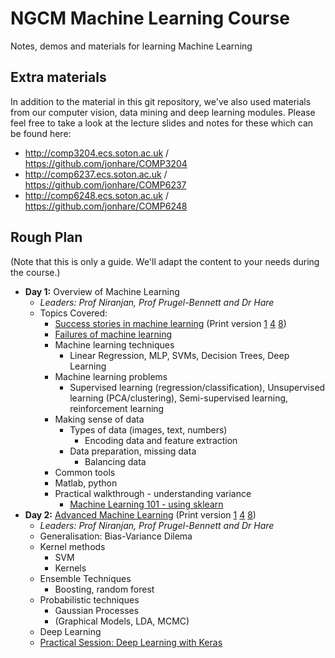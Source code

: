   # NGCM Machine Learning Course
Notes, demos and materials for learning Machine Learning

## Extra materials

In addition to the material in this git repository, we've also used materials from our computer vision, data mining and deep learning modules. Please feel free to take a look at the lecture slides and notes for these which can be found here:

- http://comp3204.ecs.soton.ac.uk / https://github.com/jonhare/COMP3204
- http://comp6237.ecs.soton.ac.uk / https://github.com/jonhare/COMP6237
- http://comp6248.ecs.soton.ac.uk / https://github.com/jonhare/COMP6248

## Rough Plan

(Note that this is only a guide. We'll adapt the content to your needs during the course.)

- **Day 1:** Overview of Machine Learning
  + *Leaders: Prof Niranjan, Prof Prugel-Bennett and Dr Hare*
  + Topics Covered:
    * [Success stories in machine learning](https:./intro.pdf) (Print version [1](https:./intro_prn.pdf) [4](https:./intro_prn_4.pdf) [8](https:./intro_prn_8.pdf))
    * [Failures of machine learning](https://github.com/jonhare/DISCNetMachineLearningCourse/blob/master/Monday/ML-failures.md)
    * Machine learning techniques
      * Linear Regression, MLP, SVMs, Decision Trees, Deep Learning
    * Machine learning problems
      * Supervised learning (regression/classification), Unsupervised learning (PCA/clustering), Semi-supervised learning, reinforcement learning
    * Making sense of data
      * Types of data (images, text, numbers)
        - Encoding data and feature extraction
      * Data preparation, missing data
        - Balancing data
    *  Common tools
      * Matlab, python
    * Practical walkthrough - understanding variance
      - [Machine Learning 101 - using sklearn](https://github.com/jonhare/NGCM_MachineLearningCourse/blob/master/tutorials/scikit-learn/README.md)
- **Day 2:** [Advanced Machine Learning](https:./advancedML.pdf) (Print version [1](https:./advancedML_prn.pdf) [4](https:./advancedML_prn_4.pdf) [8](https:./advancedML_prn_8.pdf))
  + *Leaders: Prof Niranjan, Prof Prugel-Bennett and Dr Hare*
  + Generalisation: Bias-Variance Dilema
  + Kernel methods
    - SVM
    - Kernels
  + Ensemble Techniques
    - Boosting, random forest
  + Probabilistic techniques
    - Gaussian Processes
    - (Graphical Models, LDA, MCMC)
  + Deep Learning
  + [Practical Session: Deep Learning with Keras](https://github.com/jonhare/NGCM_MachineLearningCourse/blob/master/tutorials/Keras/README.md)

